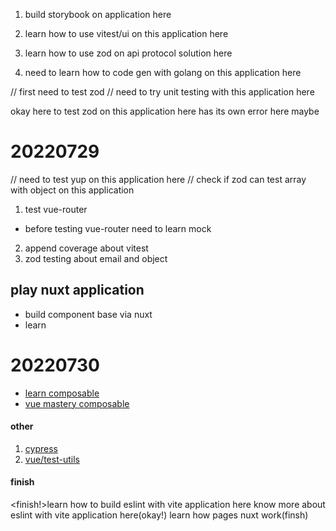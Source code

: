 
1. build storybook on application here
5. learn how to use vitest/ui on this application here
4. learn how to use zod on api protocol solution here

5. need to learn how to code gen with golang on this application here


// first need to test zod 
// need to try unit testing with this application here

okay here to test zod on this application here has its own error here maybe

# 20220729
// need to test yup on this application here
// check if zod can test array with object on this application

1. test vue-router 
- before testing vue-router need to learn mock
2. append coverage about vitest
3. zod testing about email and object



## play nuxt application
- build component base via nuxt
- learn

# 20220730

- [learn composable](https://www.youtube.com/watch?v=bcZM3EogPJE&t=308s)  
- [vue mastery composable](https://www.vuemastery.com/courses/coding-better-composables/what-is-a-composable)  





#### other 
1. [cypress](https://docs.cypress.io/guides/component-testing/component-framework-configuration#Nuxt)  
2. [vue/test-utils ](https://test-utils.vuejs.org/guide/essentials/a-crash-course.html)  

#### finish
<finish!>learn how to build eslint with vite application here
know more about eslint with vite application here(okay!)
learn how pages nuxt work(finsh)
